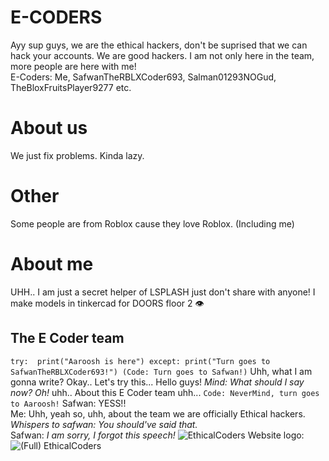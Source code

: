 # E-CODERS
Ayy sup guys, we are the ethical hackers, don't be suprised that we can hack your accounts. We are good hackers. I am not only here in the team, more people are here with me!
<br>
E-Coders: Me, SafwanTheRBLXCoder693, Salman01293NOGud, TheBloxFruitsPlayer9277 etc.

# About us
We just fix problems. Kinda lazy.

# Other
Some people are from Roblox cause they love Roblox. (Including me)

# About me
UHH.. I am just a secret helper of LSPLASH just don't share with anyone! I make models in tinkercad for DOORS floor 2 👁️


## The E Coder team
```try:  print("Aaroosh is here") except: print("Turn goes to SafwanTheRBLXCoder693!") (Code: Turn goes to Safwan!)```
Uhh, what I am gonna write? Okay.. Let's try this... Hello guys! *Mind: What should I say now? Oh!* uhh.. About this E Coder team uhh... ```Code: NeverMind, turn goes to Aaroosh!``` Safwan: YESS!!
<br>
Me: Uhh, yeah so, uhh, about the team we are officially Ethical hackers. *Whispers to safwan: You should've said that.*
<br>
Safwan: *I am sorry, I forgot this speech!*
![EthicalCoders](https://github.com/Aarooshsaifanboy322/E-CODERS/assets/164038746/db1d4a08-1d92-4f0b-a8d2-be539f250aed)
Website logo:
![(Full) EthicalCoders](https://github.com/Aarooshsaifanboy322/E-CODERS/assets/164038746/97b3888c-b2dc-42b8-9147-b604ce78dfbf)
